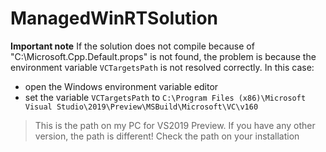 # ManagedWinRTSolution

**Important note**
If the solution does not compile because of "C:\Microsoft.Cpp.Default.props" is not found, the problem is because the environment variable `VCTargetsPath` is not resolved correctly.
In this case:
- open the Windows environment variable editor
- set the variable `VCTargetsPath` to `C:\Program Files (x86)\Microsoft Visual Studio\2019\Preview\MSBuild\Microsoft\VC\v160`
> This is the path on my PC for VS2019 Preview. If you have any other version, the path is different!
> Check the path on your installation

